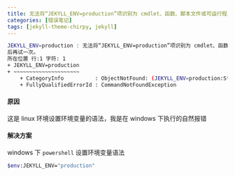 ```yaml
---
title: 无法将“JEKYLL_ENV=production”项识别为 cmdlet、函数、脚本文件或可运行程序的名称
categories: [错误笔记]
tags: [jekyll-theme-chirpy, jekyll]
---
```


```bash
JEKYLL_ENV=production : 无法将“JEKYLL_ENV=production”项识别为 cmdlet、函数、脚本文件或可运行程序的名称。请检查名称的拼写，如果包括路径，请确保路径正确， 然
后再试一次。
所在位置 行:1 字符: 1
+ JEKYLL_ENV=production
+ ~~~~~~~~~~~~~~~~~~~~~
    + CategoryInfo          : ObjectNotFound: (JEKYLL_ENV=production:String) [], CommandNotFoundException
    + FullyQualifiedErrorId : CommandNotFoundException
```

#### 原因

这是 linux 环境设置环境变量的语法，我是在 windows 下执行的自然报错

#### 解决方案

windows 下 `powershell` 设置环境变量语法

```bash
$env:JEKYLL_ENV="production"
```
